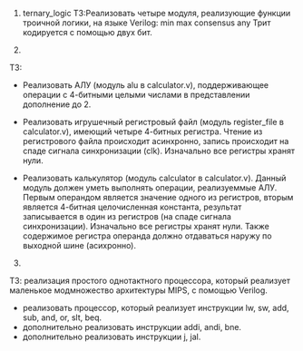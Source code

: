 1. ternary_logic 
ТЗ:Реализовать четыре модуля, реализующие функции троичной логики, на языке Verilog:
min
max
consensus
any
Трит кодируется с помощью двух бит.

2.
ТЗ:
- Реализовать АЛУ (модуль alu в calculator.v), поддерживающее операции с 4-битными целыми числами в представлении дополнение до 2.

- Реализовать игрушечный регистровый файл (модуль register_file в calculator.v), имеющий четыре 4-битных регистра. 
Чтение из регистрового файла происходит асинхронно, запись происходит на спаде сигнала синхронизации (clk). Изначально все регистры хранят нули.

- Реализовать калькулятор (модуль calculator в calculator.v).
Данный модуль должен уметь выполнять операции, реализуеммые АЛУ. 
Первым операндом является значение одного из регистров, вторым является 4-битная целочисленная константа,
результат записывается в один из регистров (на спаде сигнала синхронизации). Изначально все регистры хранят нули.
Также содержимое регистра операнда должно отдаваться наружу по выходной шине (асихронно). 
3. 
ТЗ: реализация простого однотактного процессора, который реализует маленькое модмножество архитектуры MIPS, с помощью Verilog.
- реализовать процессор, который реализует инструкции lw, sw, add, sub, and, or, slt, beq.
- дополнительно реализовать инструкции addi, andi, bne.
- дополнительно реализовать инструкции j, jal.
